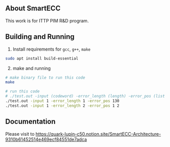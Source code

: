 
## About SmartECC

This work is for ITTP PIM R&D program.


## Building and Running

1. Install requirements for `gcc`, `g++`, `make`
```bash
sudo apt install build-essential
```
                 

2. make and running 
```bash
# make binary file to run this code
make

# run this code 
# ./test.out -input (codeword) -error_length (length) -error_pos (list of position index) 
./test.out -input 1 -error_length 1 -error_pos 130
./test.out -input 1 -error_length 2 -error_pos 1 2

```

## Documentation

Please visit to https://quark-lupin-c50.notion.site/SmartECC-Architecture-9310b61452514e469ecf84551de7adca
